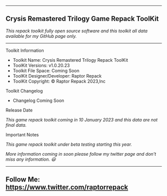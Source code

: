 -----------------------------------------------
Crysis Remastered Trilogy Game Repack ToolKit
-----------------------------------------------
*This repack toolkit fully open source software and this toolkit all data available for my GitHub page only.*

-----------------------------------------------
Toolkit Information
- Toolkit Name: Crysis Remastered Trilogy Repack ToolKit
- ToolKit Versions: v1.0.20.23
- Toolkit File Space: Coming Soon
- ToolKit Designer/Developer: Raptor Repack
- ToolKit Copyright: © Raptor Repack 2023,Inc

Toolkit Changelog
- Changelog Coming Soon

Release Date

*This game repack toolkit coming in 10 January 2023 and this data are not final data.*

Important Notes

*This game repack toolkit under beta testing starting this year.*

*More information coming in soon please follow my twitter page and don't miss any information. 😃*

-----------------------------------------------
Follow Me: https://www.twitter.com/raptorrepack
-----------------------------------------------
